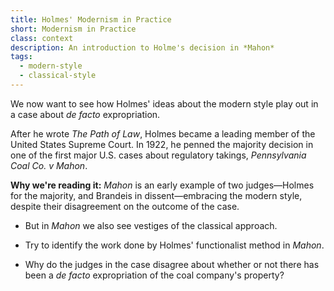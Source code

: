 ```yaml
---
title: Holmes' Modernism in Practice
short: Modernism in Practice
class: context
description: An introduction to Holme's decision in *Mahon*
tags:
  - modern-style
  - classical-style
---
```


We now want to see how Holmes' ideas about the modern style play out in a case about *de facto* expropriation.

After he wrote *The Path of Law*, Holmes became a leading member of the United States Supreme Court. In 1922, he penned the majority decision in one of the first major U.S. cases about regulatory takings, *Pennsylvania Coal Co. v Mahon*. 

**Why we're reading it:** *Mahon* is an early example of two judges—Holmes for the majority, and Brandeis in dissent—embracing the modern style, despite their disagreement on the outcome of the case. 

- But in *Mahon* we also see vestiges of the classical approach. 

- Try to identify the work done by Holmes' functionalist method in *Mahon*.

- Why do the judges in the case disagree about whether or not there has been a *de facto* expropriation of the coal company's property?

